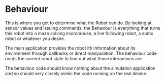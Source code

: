 # Behaviour

This is where you get to determine what the Robot can do. By looking at sensor values and issuing commands, the
Behaviour is everything that turns this robot into a maze solving micromouse, a line following robot, a sumo robot or
whatever you desire.

The main application provides the robot ith information about its environment through callbacks or direct manipulation.
The behaviour code reads the current robot state to find out what those interactions are.

The behaviour code should know nothing about the simulation application and so should very closely mimic the code
running on the real device.
